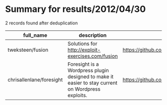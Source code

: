 
# Summary for results/2012/04/30
    
2 records found after deduplication

| full_name | description | html_url | matched_list | matched_count | pushed_at | size | stargazers_count | language | forks_count |
|--------------------------|---------------------------------------------------------------------------------------------------|---------------------------------------------|----------------|-----------------|---------------------------|--------|--------------------|------------|---------------|
| tweksteen/fusion | Solutions for http://exploit-exercises.com/fusion | https://github.com/tweksteen/fusion | ['exploit'] | 1 | 2012-04-30 13:08:06+00:00 | 108 | 3 | Python | 1 |
| chrisallenlane/foresight | Foresight is a Wordpress plugin designed to make it easier to stay current on Wordpress exploits. | https://github.com/chrisallenlane/foresight | ['exploit'] | 1 | 2012-04-30 17:22:46+00:00 | 308 | 0 | PHP | 0 |
